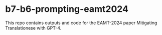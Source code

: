 # b7-b6-prompting-eamt2024
This repo contains outputs and code for the EAMT-2024 paper Mitigating Translationese with GPT-4.
